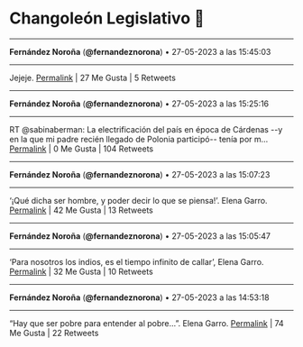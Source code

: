 # Changoleón Legislativo 🙈
*****
**Fernández Noroña** (**@fernandeznorona**) • 27-05-2023 a las 15:45:03
*****
Jejeje.
[Permalink](https://twitter.com/fernandeznorona/status/1662605866829512704) | 27 Me Gusta | 5 Retweets
*****
**Fernández Noroña** (**@fernandeznorona**) • 27-05-2023 a las 15:25:16
*****
RT @sabinaberman: La electrificación del país en época de Cárdenas --y en la que mi padre recién llegado de Polonia participó-- tenía por m…
[Permalink](https://twitter.com/fernandeznorona/status/1662600890250035201) | 0 Me Gusta | 104 Retweets
*****
**Fernández Noroña** (**@fernandeznorona**) • 27-05-2023 a las 15:07:23
*****
‘¡Qué dicha ser hombre, y poder decir lo que se piensa!’. Elena Garro.
[Permalink](https://twitter.com/fernandeznorona/status/1662596390139346944) | 42 Me Gusta | 13 Retweets
*****
**Fernández Noroña** (**@fernandeznorona**) • 27-05-2023 a las 15:05:47
*****
‘Para nosotros los indios, es el tiempo infinito de callar’, Elena Garro.
[Permalink](https://twitter.com/fernandeznorona/status/1662595987393884160) | 32 Me Gusta | 10 Retweets
*****
**Fernández Noroña** (**@fernandeznorona**) • 27-05-2023 a las 14:53:18
*****
“Hay que ser pobre para entender al pobre…”. Elena Garro.
[Permalink](https://twitter.com/fernandeznorona/status/1662592847491780608) | 74 Me Gusta | 22 Retweets